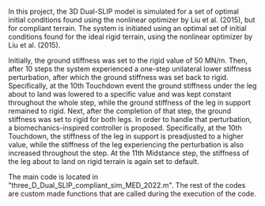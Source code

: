 In this project, the 3D Dual-SLIP model is simulated for a set of optimal initial conditions found using the nonlinear optimizer by Liu et al. (2015), but for compliant terrain.
The system is initiated using an optimal set of initial conditions found for the ideal rigid terrain, using the nonlinear optimizer by Liu et al. (2015).

Initially, the ground stiffness was set to the rigid value of 50 MN/m. Then, after 10 steps the system experienced a one-step unilateral lower stiffness perturbation, after which the ground stiffness was set back to rigid. Specifically, at the 10th Touchdown event the ground stiffness under the leg about to land was lowered to a specific value and was kept constant throughout the whole step, while the ground stiffness of the leg in support remained to rigid. Next, after the completion of that step, the ground stiffness was set to rigid for both legs. In order to handle that perturbation, a biomechanics-inspired controller is proposed. Specifically, at the 10th Touchdown, the stiffness of the leg in support is preadjusted to a higher value, while the stiffness of the leg experiencing the perturbation is also increased throughout the step. At the 11th Midstance step, the stiffness of the leg about to land on rigid terrain is again set to default.

The main code is located in "three_D_Dual_SLIP_compliant_sim_MED_2022.m". The rest of the codes are custom made functions that are called during the execution of the code.
